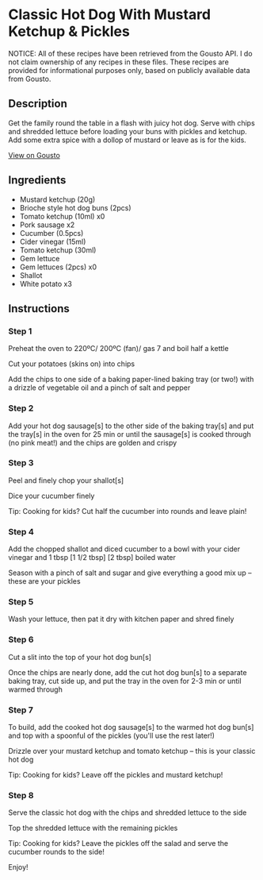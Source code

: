 # Classic Hot Dog With Mustard Ketchup & Pickles

NOTICE: All of these recipes have been retrieved from the Gousto API. I do not claim ownership of any recipes in these files. These recipes are provided for informational purposes only, based on publicly available data from Gousto.

## Description

Get the family round the table in a flash with juicy hot dog. Serve with chips and shredded lettuce before loading your buns with pickles and ketchup. Add some extra spice with a dollop of mustard or leave as is for the kids.

[View on Gousto](https://www.gousto.co.uk/recipes/cookbook/btr-classic-hot-dog-with-mustard-ketchup-pickles)

## Ingredients

- Mustard ketchup (20g)
- Brioche style hot dog buns (2pcs)
- Tomato ketchup (10ml) x0
- Pork sausage x2
- Cucumber (0.5pcs)
- Cider vinegar (15ml)
- Tomato ketchup (30ml)
- Gem lettuce
- Gem lettuces (2pcs) x0
- Shallot
- White potato x3

## Instructions


### Step 1

Preheat the oven to 220ºC/ 200ºC (fan)/ gas 7 and boil half a kettle

Cut your potatoes (skins on) into chips

Add the chips to one side of a baking paper-lined baking tray (or two!) with a drizzle of vegetable oil and a pinch of salt and pepper


### Step 2

Add your hot dog sausage[s] to the other side of the baking tray[s] and put the tray[s] in the oven for 25 min or until the sausage[s] is cooked through (no pink meat!) and the chips are golden and crispy


### Step 3

Peel and finely chop your shallot[s]

Dice your cucumber finely

<span class="text-danger">Tip: Cooking for kids? Cut half the cucumber into rounds and leave plain!</span>


### Step 4

Add the chopped shallot and diced cucumber to a bowl with your cider vinegar and 1 tbsp <span class="text-purple">[1 1/2 tbsp]</span> <span class="text-danger">[2 tbsp]</span> boiled water

Season with a pinch of salt and sugar and give everything a good mix up – these are your pickles


### Step 5

Wash your lettuce, then pat it dry with kitchen paper and shred finely


### Step 6

Cut a slit into the top of your hot dog bun[s]

Once the chips are nearly done, add the cut hot dog bun[s] to a separate baking tray, cut side up, and put the tray in the oven for 2-3 min or until warmed through


### Step 7

To build, add the cooked hot dog sausage[s] to the warmed hot dog bun[s] and top with a spoonful of the pickles (you'll use the rest later!)

Drizzle over your mustard ketchup and tomato ketchup – this is your classic hot dog

<span class="text-danger">Tip: Cooking for kids? Leave off the pickles and mustard ketchup!</span>

### Step 8

Serve the classic hot dog with the chips and shredded lettuce to the side

Top the shredded lettuce with the remaining pickles

<span class="text-danger">Tip: Cooking for kids? Leave the pickles off the salad and serve the cucumber rounds to the side!</span>

Enjoy!


